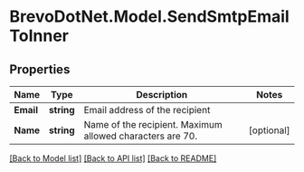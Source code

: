 # BrevoDotNet.Model.SendSmtpEmailToInner

## Properties

Name | Type | Description | Notes
------------ | ------------- | ------------- | -------------
**Email** | **string** | Email address of the recipient | 
**Name** | **string** | Name of the recipient. Maximum allowed characters are 70. | [optional] 

[[Back to Model list]](../../README.md#documentation-for-models) [[Back to API list]](../../README.md#documentation-for-api-endpoints) [[Back to README]](../../README.md)

